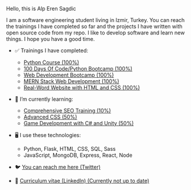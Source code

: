 Hello, this is Alp Eren Sagdic

I am a software engineering student living in Izmir, Turkey. You can reach the trainings I have completed so far
and the projects I have written with open source code from my repo. I like to develop software and learn new things. 
I hope you have a good time.


- ✅ Trainings I have completed:
  + <a href="https://www.udemy.com/course/sifirdan-ileri-seviyeye-python/">Python Course (100%)</a>
  + <a href="https://www.udemy.com/course/100-days-of-code/">100 Days Of Code/Python Bootcamp (100%)</a>
  + <a href="https://www.udemy.com/course/the-complete-web-development-bootcamp/">Web Development Bootcamp (100%)</a>
  + <a href="https://www.udemy.com/course/react-nodejs-express-mongodb-the-mern-fullstack-guide/">MERN Stack Web Development (100%)</a>
  + <a href="https://www.udemy.com/course/design-and-develop-a-killer-website-with-html5-and-css3/">Real-Word Website with HTML and CSS (100%)</a>

- 🌱 I’m currently learning:
  + <a href="https://www.udemy.com/course/seo-get-to-number1-in-google-search/">Comprehensive SEO Training (10%)</a>
  + <a href="https://www.udemy.com/course/advanced-css-and-sass/">Advanced CSS (50%)</a>
  + <a href="https://www.udemy.com/course/unitycourse/">Game Development with C# and Unity (50%)</a>
  
- 🖥️ I use these technologies:
  + Python, Flask, HTML, CSS, SQL, Sass
  + JavaScript, MongoDB, Express, React, Node
    
- 🐦 <a href="https://twitter.com/AlpSgdc">You can reach me here (Twitter)</a>
- 📝 <a href="https://www.linkedin.com/in/alp-eren-sağdıç-874987276/">Curriculum vitae (LinkedIn) (Currently not up to date)</a>

